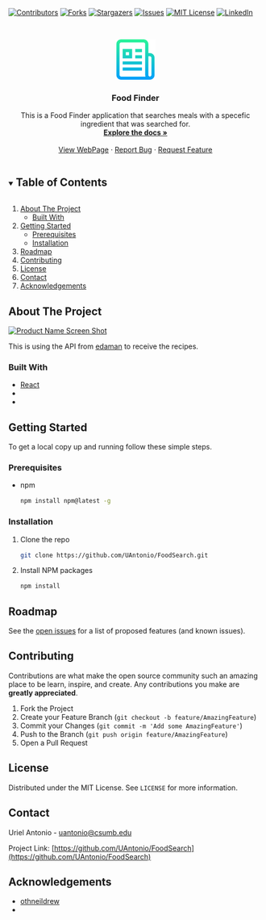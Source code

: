 
[![Contributors][contributors-shield]][contributors-url]
[![Forks][forks-shield]][forks-url]
[![Stargazers][stars-shield]][stars-url]
[![Issues][issues-shield]][issues-url]
[![MIT License][license-shield]][license-url]
[![LinkedIn][linkedin-shield]][linkedin-url]



<!-- PROJECT LOGO -->
<br />
<p align="center">
  <a href="https://github.com/UAntonio/FoodSearch">
    <img src="images/logo.png" alt="Logo" width="80" height="80">
  </a>

  <h3 align="center">Food Finder</h3>

  <p align="center">
    This is a Food Finder application that searches meals with a specefic ingredient that was searched for. 
    <br />
    <a href="https://github.com/UAntonio/FoodSearch"><strong>Explore the docs »</strong></a>
    <br />
    <br />
    <a href="https://uriel-antonio.tech/">View WebPage</a>
    ·
    <a href="https://github.com/UAntonio/FoodSearch/issues">Report Bug</a>
    ·
    <a href="https://github.com/UAntonio/FoodSearch/issues">Request Feature</a>
  </p>
</p>



<!-- TABLE OF CONTENTS -->
<details open="open">
  <summary><h2 style="display: inline-block">Table of Contents</h2></summary>
  <ol>
    <li>
      <a href="#about-the-project">About The Project</a>
      <ul>
        <li><a href="#built-with">Built With</a></li>
      </ul>
    </li>
    <li>
      <a href="#getting-started">Getting Started</a>
      <ul>
        <li><a href="#prerequisites">Prerequisites</a></li>
        <li><a href="#installation">Installation</a></li>
      </ul>
    </li>
    <li><a href="#roadmap">Roadmap</a></li>
    <li><a href="#contributing">Contributing</a></li>
    <li><a href="#license">License</a></li>
    <li><a href="#contact">Contact</a></li>
    <li><a href="#acknowledgements">Acknowledgements</a></li>
  </ol>
</details>



<!-- ABOUT THE PROJECT -->
## About The Project

[![Product Name Screen Shot][product-screenshot]](https://uriel-antonio.tech)

This is using the API from [edaman](https://www.edamam.com/) to receive the recipes. 
### Built With

* [React](https://reactjs.org/)
* []()
* []()



<!-- GETTING STARTED -->
## Getting Started

To get a local copy up and running follow these simple steps.

### Prerequisites


* npm
  ```sh
  npm install npm@latest -g
  ```

<!-- Installation to be updated to Docker-->
### Installation

1. Clone the repo
   ```sh
   git clone https://github.com/UAntonio/FoodSearch.git
   ```
2. Install NPM packages
   ```sh
   npm install
   ```



<!-- ROADMAP -->
## Roadmap

See the [open issues](https://github.com/UAntonio/FoodSearch/issues) for a list of proposed features (and known issues).



<!-- CONTRIBUTING -->
## Contributing

Contributions are what make the open source community such an amazing place to be learn, inspire, and create. Any contributions you make are **greatly appreciated**.

1. Fork the Project
2. Create your Feature Branch (`git checkout -b feature/AmazingFeature`)
3. Commit your Changes (`git commit -m 'Add some AmazingFeature'`)
4. Push to the Branch (`git push origin feature/AmazingFeature`)
5. Open a Pull Request



<!-- LICENSE -->
## License

Distributed under the MIT License. See `LICENSE` for more information.



<!-- CONTACT -->
## Contact

Uriel Antonio - uantonio@csumb.edu

Project Link: [https://github.com/UAntonio/FoodSearch](https://github.com/UAntonio/FoodSearch)



<!-- ACKNOWLEDGEMENTS -->
## Acknowledgements

* [othneildrew](https://github.com/othneildrew/Best-README-Template)
* []()





<!-- MARKDOWN LINKS & IMAGES -->
<!-- https://www.markdownguide.org/basic-syntax/#reference-style-links -->
[contributors-shield]: https://img.shields.io/github/contributors/UAntonio/FoodSearch.svg?style=for-the-badge
[contributors-url]: https://github.com/UAntonio/FoodSearch/graphs/contributors
[forks-shield]: https://img.shields.io/github/forks/UAntonio/FoodSearch.svg?style=for-the-badge
[forks-url]: https://github.com/UAntonio/FoodSearch/network/members
[stars-shield]: https://img.shields.io/github/stars/UAntonio/FoodSearch.svg?style=for-the-badge
[stars-url]: https://github.com/UAntonio/FoodSearch/stargazers
[issues-shield]: https://img.shields.io/github/issues/UAntonio/FoodSearch.svg?style=for-the-badge
[issues-url]: https://github.com/UAntonio/FoodSearch/issues
[license-shield]: https://img.shields.io/github/license/UAntonio/FoodSearch.svg?style=for-the-badge
[license-url]: https://github.com/UAntonio/repo/blob/master/LICENSE.txt
[linkedin-shield]: https://img.shields.io/badge/-LinkedIn-black.svg?style=for-the-badge&logo=linkedin&colorB=555
[linkedin-url]: https://linkedin.com/in/urielantonio
[product-screenshot]: images/screenshot.png
